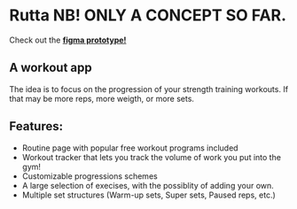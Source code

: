# Rutta NB! ONLY A CONCEPT SO FAR.
Check out the [**figma prototype!**](https://www.figma.com/file/1yMIomj66JdJfHaaBBQr89/Portfolio?node-id=0%3A1)
## A workout app

The idea is to focus on the progression of your strength training workouts. If that may be more reps, more weigth, or more sets.

## Features:

- Routine page with popular free workout programs included
- Workout tracker that lets you track the volume of work you put into the gym!
- Customizable progressions schemes
- A large selection of execises, with the possiblity of adding your own.
- Multiple set structures (Warm-up sets, Super sets, Paused reps, etc.)


